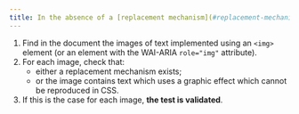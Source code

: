 ```yaml
---
title: In the absence of a [replacement mechanism](#replacement-mechanism), each [image of text](#image-of-text) (`<img>` tag or tag having a WAI-ARIA `role="img"` attribute) [conveying information](#image-conveying-information) must, if possible, be replaced by [styled text](#styled-text). Is this rule respected (excluding special cases)?
---
```


1. Find in the document the images of text implemented using an `<img>` element (or an element with the WAI-ARIA `role="img"` attribute).
2. For each image, check that:
   - either a replacement mechanism exists;
   - or the image contains text which uses a graphic effect which cannot be reproduced in CSS.
3. If this is the case for each image, **the test is validated**.
